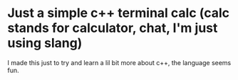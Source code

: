 # Just a simple c++ terminal calc (calc stands for calculator, chat, I'm just using slang)

I made this just to try and learn a lil bit more about c++, the language seems fun.
